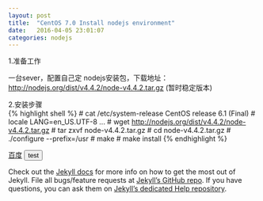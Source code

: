 ```yaml
---
layout: post
title:  "CentOS 7.0 Install nodejs environment"
date:   2016-04-05 23:01:07
categories: nodejs
---
```


1.准备工作

  一台sever，配置自己定
  nodejs安装包，下载地址：http://nodejs.org/dist/v4.4.2/node-v4.4.2.tar.gz (暂时稳定版本)

2.安装步骤  
{% highlight shell %}
	# cat /etc/system-release 
		CentOS release 6.1 (Final) 
	# locale 
		LANG=en_US.UTF-8 ...
	# wget http://nodejs.org/dist/v4.4.2/node-v4.4.2.tar.gz
	# tar zxvf node-v4.4.2.tar.gz 
	# cd node-v4.4.2.tar.gz 
	# ./configure --prefix=/usr 
	# make 
	# make install 
{% endhighlight %}

<div>
	<a href="https://www.baidu.com">百度</a>
	<button id='btn'>
		test
	</button>
</div>

<script type="text/javascript">
	var btn = document.getElementById("btn");
	btn.onclick = function() {
		alert(1);
	};
</script>


Check out the [Jekyll docs][jekyll] for more info on how to get the most out of Jekyll. File all bugs/feature requests at [Jekyll’s GitHub repo][jekyll-gh]. If you have questions, you can ask them on [Jekyll’s dedicated Help repository][jekyll-help].

[jekyll]:      http://jekyllrb.com
[jekyll-gh]:   https://github.com/jekyll/jekyll
[jekyll-help]: https://github.com/jekyll/jekyll-help
